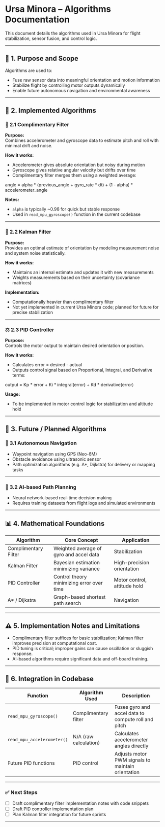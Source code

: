 # Ursa Minora – Algorithms Documentation

This document details the algorithms used in Ursa Minora for flight stabilization, sensor fusion, and control logic.

---

## 🎯 **1. Purpose and Scope**

Algorithms are used to:

- Fuse raw sensor data into meaningful orientation and motion information  
- Stabilize flight by controlling motor outputs dynamically  
- Enable future autonomous navigation and environmental awareness

---

## 🧠 **2. Implemented Algorithms**

### 🔀 **2.1 Complimentary Filter**

**Purpose:**  
Combines accelerometer and gyroscope data to estimate pitch and roll with minimal drift and noise.

**How it works:**  
- Accelerometer gives absolute orientation but noisy during motion  
- Gyroscope gives relative angular velocity but drifts over time  
- Complimentary filter merges them using a weighted average:

angle = alpha * (previous_angle + gyro_rate * dt) + (1 - alpha) * accelerometer_angle


**Notes:**  
- `alpha` is typically ~0.96 for quick but stable response  
- Used in `read_mpu_gyroscope()` function in the current codebase

---

### 📐 **2.2 Kalman Filter**

**Purpose:**  
Provides an optimal estimate of orientation by modeling measurement noise and system noise statistically.

**How it works:**  
- Maintains an internal estimate and updates it with new measurements  
- Weights measurements based on their uncertainty (covariance matrices)

**Implementation:**  
- Computationally heavier than complimentary filter  
- Not yet implemented in current Ursa Minora code; planned for future for precise stabilization

---

### ⚖️ **2.3 PID Controller**

**Purpose:**  
Controls the motor output to maintain desired orientation or position.

**How it works:**  
- Calculates error = desired - actual  
- Outputs control signal based on Proportional, Integral, and Derivative terms:

output = Kp * error + Ki * integral(error) + Kd * derivative(error)


**Usage:**  
- To be implemented in motor control logic for stabilization and altitude hold

---

## 🔭 **3. Future / Planned Algorithms**

### 🚀 **3.1 Autonomous Navigation**

- Waypoint navigation using GPS (Neo-6M)  
- Obstacle avoidance using ultrasonic sensor  
- Path optimization algorithms (e.g. A*, Dijkstra) for delivery or mapping tasks

---

### 🧩 **3.2 AI-based Path Planning**

- Neural network-based real-time decision making  
- Requires training datasets from flight logs and simulated environments

---

## 📊 **4. Mathematical Foundations**

| **Algorithm** | **Core Concept** | **Application** |
|---------------|------------------|-----------------|
| Complimentary Filter | Weighted average of gyro and accel data | Stabilization |
| Kalman Filter | Bayesian estimation minimizing variance | High-precision orientation |
| PID Controller | Control theory minimizing error over time | Motor control, attitude hold |
| A* / Dijkstra | Graph-based shortest path search | Navigation |

---

## ⚠️ **5. Implementation Notes and Limitations**

- Complimentary filter suffices for basic stabilization; Kalman filter improves precision at computational cost.  
- PID tuning is critical; improper gains can cause oscillation or sluggish response.  
- AI-based algorithms require significant data and off-board training.

---

## 🔗 **6. Integration in Codebase**

| **Function** | **Algorithm Used** | **Description** |
|--------------|--------------------|-----------------|
| `read_mpu_gyroscope()` | Complimentary filter | Fuses gyro and accel data to compute roll and pitch |
| `read_mpu_accelerometer()` | N/A (raw calculation) | Calculates accelerometer angles directly |
| Future PID functions | PID control | Adjusts motor PWM signals to maintain orientation |

---

### ✅ **Next Steps**

- [ ] Draft complimentary filter implementation notes with code snippets  
- [ ] Draft PID controller implementation plan  
- [ ] Plan Kalman filter integration for future sprints

---

